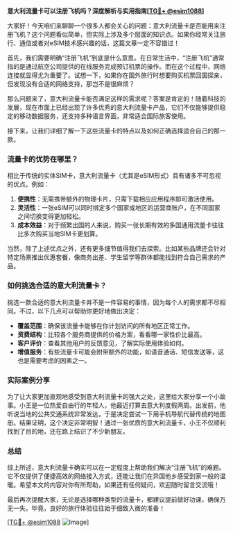 **意大利流量卡可以注册飞机吗？深度解析与实用指南[[TG💪+ @esim1088](https://t.me/s/esim1088)]**

大家好！今天咱们来聊聊一个很多人都会关心的问题：意大利流量卡是否能用来注册飞机？这个问题看似简单，但实际上涉及多个层面的知识点。如果你经常关注旅行、通信或者对eSIM技术感兴趣的话，这篇文章一定不容错过！

首先，我们需要明确“注册飞机”到底是什么意思。在日常生活中，“注册飞机”通常指的是通过航空公司提供的在线服务完成预订机票的操作。而在这个过程中，网络连接就显得尤为重要了。试想一下，如果你在国外旅行时想要购买机票回国探亲，但发现没有合适的网络支持，那岂不是很麻烦？

那么问题来了，意大利流量卡能否满足这样的需求呢？答案是肯定的！随着科技的发展，现在市面上已经出现了许多优秀的意大利流量卡产品，它们不仅能够提供稳定的移动数据服务，还支持多种语言界面，非常适合国际旅客使用。

接下来，让我们详细了解一下这些流量卡的特点以及如何正确选择适合自己的那一款。

### 流量卡的优势在哪里？

相比于传统的实体SIM卡，意大利流量卡（尤其是eSIM形式）具有诸多不可忽视的优点。例如：

1. **便携性**：无需携带额外的物理卡片，只需下载相应应用程序即可激活使用。
2. **灵活性**：一张eSIM可以同时绑定多个国家或地区的运营商账户，在不同国家之间切换变得更加轻松。
3. **成本效益**：对于频繁出国的人来说，购买一张长期有效的多国通用流量卡往往比多次购买当地SIM卡更划算。

当然，除了上述优点之外，还有更多细节值得我们去探索。比如某些品牌还会针对特定场景推出优惠套餐，像商务出差、学生留学等群体都能找到符合自己需求的产品。

### 如何挑选合适的意大利流量卡？

挑选一款合适的意大利流量卡并不是一件容易的事情，因为每个人的需求都不尽相同。不过，以下几点可以帮助你更好地做出决定：

- **覆盖范围**：确保该流量卡能够在你计划访问的所有地区正常工作。
- **资费结构**：比较各个服务商提供的价格方案，看看哪一家性价比最高。
- **客户评价**：查看其他用户的反馈意见，了解实际使用体验如何。
- **增值服务**：有些流量卡可能会附带额外的功能，如语音通话、短信发送等，这也是需要考虑的因素之一。

### 实际案例分享

为了让大家更加直观地感受到意大利流量卡的强大之处，这里给大家分享一个小故事。小王是一位热爱自由行的年轻人，他最近打算去意大利度假两周。出发前，他听说当地的公共交通系统非常发达，于是决定尝试一下用手机导航代替传统的地图册。结果证明，这个决定非常明智！通过一张优质的意大利流量卡，小王不仅顺利找到了目的地，还在路上结识了不少新朋友。

### 总结

综上所述，意大利流量卡确实可以在一定程度上帮助我们解决“注册飞机”的难题。它不仅提供了便捷高效的网络接入方式，还能让我们在异国他乡感受到家一般的温暖。希望本文的内容对你有所帮助，如果还有任何疑问，欢迎随时留言交流哦！

最后再次提醒大家，无论是选择哪种类型的流量卡，都建议提前做好功课，确保万无一失。毕竟，良好的旅行体验往往始于细致入微的准备！

[[TG💪+ @esim1088](https://t.me/s/esim1088) ![Image](https://i.postimg.cc/4NQfJmqS/Snipaste-2025-05-13-00-14-12.png)]